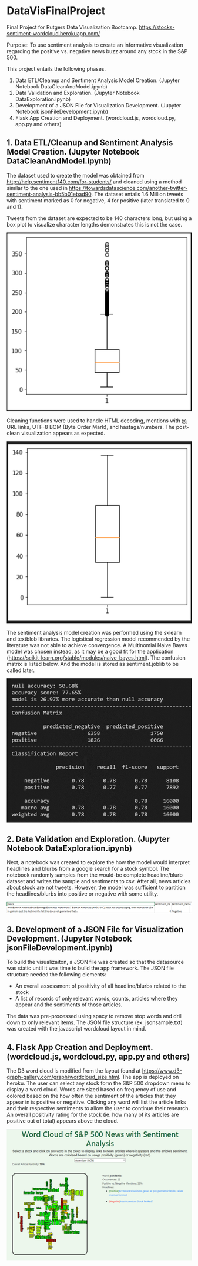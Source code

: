 # DataVisFinalProject
Final Project for Rutgers Data Visualization Bootcamp.
https://stocks-sentiment-wordcloud.herokuapp.com/


Purpose: To use sentiment analysis to create an informative visualization regarding the positive vs. negative news buzz around any stock in the S&P 500.

This project entails the following phases.
1. Data ETL/Cleanup and Sentiment Analysis Model Creation. (Jupyter Notebook DataCleanAndModel.ipynb)
2. Data Validation and Exploration. (Jupyter Notebook DataExploration.ipynb)
3. Development of a JSON File for Visualization Development. (Jupyter Notebook jsonFileDevelopment.ipynb)
4. Flask App Creation and Deployment. (wordcloud.js, wordcloud.py, app.py and others)


## 1. Data ETL/Cleanup and Sentiment Analysis Model Creation. (Jupyter Notebook DataCleanAndModel.ipynb)
The dataset used to create the model was obtained from http://help.sentiment140.com/for-students/ and cleaned using a method similar to the one used in https://towardsdatascience.com/another-twitter-sentiment-analysis-bb5b01ebad90. The dataset entails 1.6 Million tweets with sentiment marked as 0 for negative, 4 for positive (later translated to 0 and 1). 

Tweets from the dataset are expected to be 140 characters long, but using a box plot to visualize character lengths demonstrates this is not the case.

![Box-pre-clean](static\Resources\Box_pre-clean.png)

Cleaning functions were used to handle HTML decoding, mentions with @, URL links, UTF-8 BOM (Byte Order Mark), and hastags/numbers. The post-clean visualization appears as expected.

![Box-post-clean](static\Resources\Box_post-clean.png)

The sentiment analysis model creation was performed using the sklearn and textblob libraries. The logistical regression model recommended by the literature was not able to achieve convergence. A Multinomial Naive Bayes model was chosen instead, as it may be a good fit for the application (https://scikit-learn.org/stable/modules/naive_bayes.html). The confusion matrix is listed below. And the model is stored as sentiment.joblib to be called later.

![Conf-Matrix](static\Resources\Confusion-Matrix.png)

## 2. Data Validation and Exploration. (Jupyter Notebook DataExploration.ipynb)
Next, a notebook was created to explore the how the model would interpret headlines and blurbs from a google search for a stock symbol. The notebook randomly samples from the would-be complete headline/blurb dataset and writes the sample and sentiments to csv. After all, news articles about stock are not tweets. However, the model was sufficient to partition the headlines/blurbs into positive or negative with some utility.

![Sample-sentiment](static\Resources\Sample-Sentiment.png)

## 3. Development of a JSON File for Visualization Development. (Jupyter Notebook jsonFileDevelopment.ipynb)
To build the visualizaiton, a JSON file was created so that the datasource was static until it was time to build the app framework. The JSON file structure needed the following elements:
* An overall assessment of positivity of all headline/blurbs related to the stock
* A list of records of only relevant words, counts, articles where they appear and the sentiments of those articles.

The data was pre-processed using spacy to remove stop words and drill down to only relevant items. The JSON file structure (ex: jsonsample.txt) was created with the javascript wordcloud layout in mind.

## 4. Flask App Creation and Deployment. (wordcloud.js, wordcloud.py, app.py and others)
The D3 word cloud is modified from the layout found at https://www.d3-graph-gallery.com/graph/wordcloud_size.html. The app is deployed on heroku. The user can select any stock form the S&P 500 dropdown menu to display a word cloud. Words are sized based on frequency of use and colored based on the how often the sentiment of the articles that they appear in is positive or negative. Clicking any word will list the article links and their respective sentiments to allow the user to continue their research. An overall positivity rating for the stock (ie. how many of its articles are positive out of total) appears above the cloud.

![Screenshot](static\Resources\Screenshot.png)